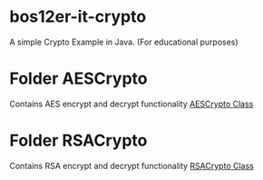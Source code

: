 # bos12er-it-crypto
A simple Crypto Example in Java. (For educational purposes)

# Folder AESCrypto
Contains AES encrypt and decrypt functionality
[AESCrypto Class](https://github.com/mroxso/bos12er-it-crypto/blob/master/AESCrypto/src/de/pascalrost/aescrypto/AESCrypto.java)

# Folder RSACrypto
Contains RSA encrypt and decrypt functionality
[RSACrypto Class](https://github.com/mroxso/bos12er-it-crypto/blob/master/RSACrypto/src/de/pascalrost/rsacrypto/RSACrypto.java)
